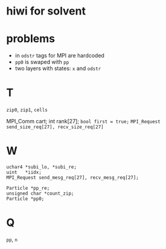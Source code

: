 # hiwi for solvent

# problems
* in `odstr` tags for MPI are hardcoded
* `pp0` is swaped with `pp`
* two layers with states: `x` and `odstr`

# T
`zip0`, `zip1`, `cells`

MPI_Comm cart;
int rank[27];
`bool first = true;`
`MPI_Request send_size_req[27], recv_size_req[27]`

# W
    
    uchar4 *subi_lo, *subi_re;
    uint   *iidx;
    MPI_Request send_mesg_req[27], recv_mesg_req[27];

    Particle *pp_re;
    unsigned char *count_zip;
    Particle *pp0;

# Q
`pp`, `n`
